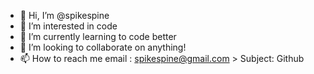 - 👋 Hi, I’m @spikespine
- 👀 I’m interested in code
- 🌱 I’m currently learning to code better
- 💞️ I’m looking to collaborate on anything!
- 📫 How to reach me email : spikespine@gmail.com > Subject: Github

<!---
spikespine/spikespine is a ✨ special ✨ repository because its `README.md` (this file) appears on your GitHub profile.
You can click the Preview link to take a look at your changes.
--->
